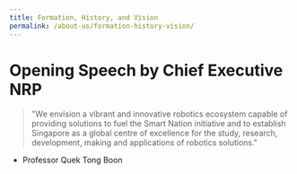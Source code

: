 ```yaml
---
title: Formation, History, and Vision
permalink: /about-us/formation-history-vision/
---
```

# Opening Speech by Chief Executive NRP  
>"We envision a vibrant and innovative robotics ecosystem capable of providing solutions to fuel the Smart Nation initiative and to establish Singapore as a global centre of excellence for the study, research, development, making and applications of robotics solutions."  
- Professor Quek Tong Boon